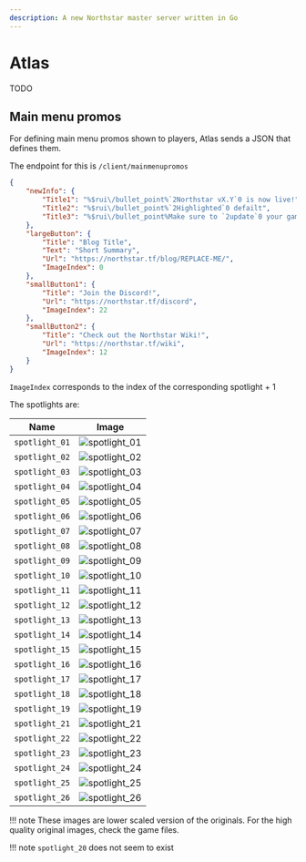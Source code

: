 ```yaml
---
description: A new Northstar master server written in Go
---
```


# Atlas

TODO

## Main menu promos

For defining main menu promos shown to players, Atlas sends a JSON that defines them.

The endpoint for this is `/client/mainmenupromos`

```json
{
    "newInfo": {
        "Title1": "%$rui\/bullet_point%`2Northstar vX.Y`0 is now live!",
        "Title2": "%$rui\/bullet_point%`2Highlighted`0 defailt",
        "Title3": "%$rui\/bullet_point%Make sure to `2update`0 your game!"
    },
    "largeButton": {
        "Title": "Blog Title",
        "Text": "Short Summary",
        "Url": "https://northstar.tf/blog/REPLACE-ME/",
        "ImageIndex": 0
    },
    "smallButton1": {
        "Title": "Join the Discord!",
        "Url": "https://northstar.tf/discord",
        "ImageIndex": 22
    },
    "smallButton2": {
        "Title": "Check out the Northstar Wiki!",
        "Url": "https://northstar.tf/wiki",
        "ImageIndex": 12
    }
}
```

`ImageIndex` corresponds to the index of the corresponding spotlight + 1

The spotlights are:

| Name           | Image                                                                |
| -------------- | -------------------------------------------------------------------- |
| `spotlight_01` | ![spotlight_01](../../../_static/images/spotlights/spotlight_01.png) |
| `spotlight_02` | ![spotlight_02](../../../_static/images/spotlights/spotlight_02.png) |
| `spotlight_03` | ![spotlight_03](../../../_static/images/spotlights/spotlight_03.png) |
| `spotlight_04` | ![spotlight_04](../../../_static/images/spotlights/spotlight_04.png) |
| `spotlight_05` | ![spotlight_05](../../../_static/images/spotlights/spotlight_05.png) |
| `spotlight_06` | ![spotlight_06](../../../_static/images/spotlights/spotlight_06.png) |
| `spotlight_07` | ![spotlight_07](../../../_static/images/spotlights/spotlight_07.png) |
| `spotlight_08` | ![spotlight_08](../../../_static/images/spotlights/spotlight_08.png) |
| `spotlight_09` | ![spotlight_09](../../../_static/images/spotlights/spotlight_09.png) |
| `spotlight_10` | ![spotlight_10](../../../_static/images/spotlights/spotlight_10.png) |
| `spotlight_11` | ![spotlight_11](../../../_static/images/spotlights/spotlight_11.png) |
| `spotlight_12` | ![spotlight_12](../../../_static/images/spotlights/spotlight_12.png) |
| `spotlight_13` | ![spotlight_13](../../../_static/images/spotlights/spotlight_13.png) |
| `spotlight_14` | ![spotlight_14](../../../_static/images/spotlights/spotlight_14.png) |
| `spotlight_15` | ![spotlight_15](../../../_static/images/spotlights/spotlight_15.png) |
| `spotlight_16` | ![spotlight_16](../../../_static/images/spotlights/spotlight_16.png) |
| `spotlight_17` | ![spotlight_17](../../../_static/images/spotlights/spotlight_17.png) |
| `spotlight_18` | ![spotlight_18](../../../_static/images/spotlights/spotlight_18.png) |
| `spotlight_19` | ![spotlight_19](../../../_static/images/spotlights/spotlight_19.png) |
| `spotlight_21` | ![spotlight_21](../../../_static/images/spotlights/spotlight_21.png) |
| `spotlight_22` | ![spotlight_22](../../../_static/images/spotlights/spotlight_22.png) |
| `spotlight_23` | ![spotlight_23](../../../_static/images/spotlights/spotlight_23.png) |
| `spotlight_24` | ![spotlight_24](../../../_static/images/spotlights/spotlight_24.png) |
| `spotlight_25` | ![spotlight_25](../../../_static/images/spotlights/spotlight_25.png) |
| `spotlight_26` | ![spotlight_26](../../../_static/images/spotlights/spotlight_26.png) |

!!! note
    These images are lower scaled version of the originals.
    For the high quality original images, check the game files.

!!! note
    `spotlight_20` does not seem to exist